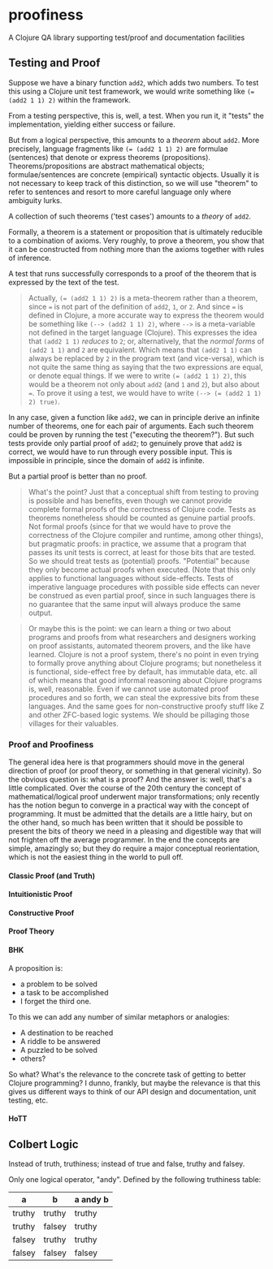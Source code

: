 # proofiness

A Clojure QA library supporting test/proof and documentation facilities

## Testing and Proof

Suppose we have a binary function `add2`, which adds two numbers.  To test this using a Clojure unit test framework, we would write something like `(= (add2 1 1) 2)` within the framework.
  
From a testing perspective, this is, well, a test.  When you run it, it "tests" the implementation, yielding either success or failure.

But from a logical perspective, this amounts to a _theorem_ about `add2`.  More precisely, language fragments like `(= (add2 1 1) 2)` are formulae (sentences) that denote or express theorems (propositions).  Theorems/propositions are abstract mathematical objects; formulae/sentences are concrete (empirical) syntactic objects.  Usually it is not necessary to keep track of this distinction, so we will use "theorem" to refer to sentences and resort to more careful language only where ambiguity lurks.

A collection of such theorems ('test cases') amounts to a _theory_ of `add2`.

Formally, a theorem is a statement or proposition that is ultimately reducible to a combination of axioms.  Very roughly, to prove a theorem, you show that it can be constructed from nothing more than the axioms together with rules of inference.

A test that runs successfully corresponds to a proof of the theorem that is expressed by the text of the test. 

> Actually, `(= (add2 1 1) 2)` is a meta-theorem rather than a theorem, since `=` is not part of the definition of `add2`, `1`, or `2`.  And since `=` is defined in Clojure, a more accurate way to express the theorem would be something like `(--> (add2 1 1) 2)`, where `-->` is a meta-variable not defined in the target language (Clojure).  This expresses the idea that `(add2 1 1)` _reduces_ to `2`; or, alternatively, that the _normal forms_ of `(add2 1 1)` and `2` are equivalent.  Which means that `(add2 1 1)` can always be replaced by `2` in the program text (and vice-versa), which is not quite the same thing as saying that the two expressions are equal, or denote equal things.  If we were to write `(= (add2 1 1) 2)`, this would be a theorem not only about `add2` (and `1` and `2`), but also about `=`.  To prove it using a test, we would have to write `(--> (= (add2 1 1) 2) true)`.

In any case, given a function like `add2`, we can in principle derive an infinite number of theorems, one for each pair of arguments.  Each such theorem could be proven by running the test ("executing the theorem?").  But such tests provide only partial proof of `add2`; to genuinely prove that `add2` is correct, we would have to run through every possible input.  This is impossible in principle, since the domain of `add2` is infinite.

But a partial proof is better than no proof.

> What's the point?  Just that a conceptual shift from testing to proving is possible and has benefits, even though we cannot provide complete formal proofs of the correctness of Clojure code.  Tests as theorems nonetheless should be counted as genuine partial proofs.  Not formal proofs (since for that we would have to prove the correctness of the Clojure compiler and runtime, among other things), but pragmatic proofs: in practice, we assume that a program that passes its unit tests is correct, at least for those bits that are tested.  So we should treat tests as (potential) proofs.  "Potential" because they only become actual proofs when executed.  (Note that this only applies to functional languages without side-effects.  Tests of imperative language procedures with possible side effects can never be construed as even partial proof, since in such languages there is no guarantee that the same input will always produce the same output.

> Or maybe this is the point: we can learn a thing or two about programs and proofs from what researchers and designers working on proof assistants, automated theorem provers, and the like have learned.  Clojure is not a proof system, there's no point in even trying to formally prove anything about Clojure programs; but nonetheless it is functional, side-effect free by default, has immutable data, etc. all of which means that good informal reasoning about Clojure programs is, well, reasonable.  Even if we cannot use automated proof procedures and so forth, we can steal the expressive bits from these languages.  And the same goes for non-constructive proofy stuff like Z and other ZFC-based logic systems.  We should be pillaging those villages for their valuables.

### Proof and Proofiness

The general idea here is that programmers should move in the general direction of proof (or proof theory, or something in that general vicinity).  So the obvious question is: what is a proof?  And the answer is: well, that's a little complicated.  Over the course of the 20th century the concept of mathematical/logical proof underwent major transformations; only recently has the notion begun to converge in a practical way with the concept of programming.  It must be admitted that the details are a little hairy, but on the other hand, so much has been written that it should be possible to present the bits of theory we need in a pleasing and digestible way that will not frighten off the average programmer.  In the end the concepts are simple, amazingly so; but they do require a major conceptual reorientation, which is not the easiest thing in the world to pull off.

#### Classic Proof (and Truth)

#### Intuitionistic Proof

#### Constructive Proof

#### Proof Theory

#### BHK

A proposition is:
* a problem to be solved
* a task to be accomplished
* I forget the third one.

To this we can add any number of similar metaphors or analogies:
* A destination to be reached
* A riddle to be answered
* A puzzled to be solved
* others?

So what?  What's the relevance to the concrete task of getting to better Clojure programming?  I dunno, frankly, but maybe the relevance is that this gives us different ways to think of our API design and documentation, unit testing, etc.

#### HoTT

## Colbert Logic

Instead of truth, truthiness; instead of true and false, truthy and falsey.

Only one logical operator, "andy".  Defined by the following truthiness table:

| a | b | a andy b |
|---|---|----------|
| truthy | truthy | truthy |
| truthy | falsey | truthy |
| falsey | truthy | truthy |
| falsey | falsey | falsey |

